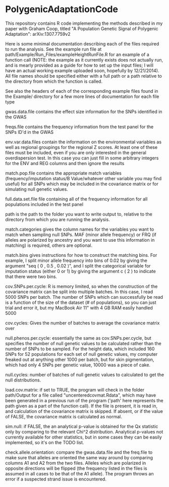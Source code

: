 PolygenicAdaptationCode
=======================
This repository contains R code implementing the methods described in my paper with Graham Coop, titled "A Population Genetic Signal of Polygenic Adaptation": arXiv:1307.7759v2


Here is some minimal documentation describing each of the files required to run the analysis. See the example run file at path/Example/Run_Files/exampleHeightRunFile.R for an example of a function call (NOTE: the example as it currently exists does not actually run, and is mearly provided as a guide for how to set up the input files; I will have an actual working example uploaded soon, hopefully by 12/21/2014). All file names should be specified either with a full path or a path relative to the directory from which the function is called.

See also the headers of each of the corresponding example files found in the Example/ directory for a few more lines of documentation for each file type

gwas.data.file contains the effect size information for the SNPs identified in the GWAS

freqs.file contains the frequency information from the test panel for the SNPs ID'd in the GWAS

env.var.data.files contain the information on the environmental variables as well as regional groupings for the regional Z scores. At least one of these files must be included, even if you are only interested in the general overdispersion test. In this case you can just fill in some arbitrary integers for the ENV and REG columns and then ignore the results

match.pop.file contains the appropriate match variables (frequency/imputation status/B Value/whatever other variable you may find useful) for all SNPs which may be included in the covariance matrix or for simulating null genetic values.

full.data.set.file file containing all of the frequency information for all populations included in the test panel

path is the path to the folder you want to write output to, relative to the directory from which you are running the analysis.

match.categories gives the column names for the variables you want to match when sampling null SNPs. MAF (minor allele frequency) or FRQ (if alleles are polarized by ancestry and you want to use this information in matching) is required, others are optional. 

match.bins gives instructions for how to construct the matching bins. For example, I split minor allele frequency into bins of 0.02 by giving the argument "seq ( 0 , 0.5 , 0.02 )", and I split the categorical variable for imputation status (either 0 or 1) by giving the argument c ( 2 ) to indicate that there were two bins.

cov.SNPs.per.cycle: R is memory limited, so when the construction of the covariance matrix can be split into multiple batches. In this case, I read 5000 SNPs per batch. The number of SNPs which can successfully be read is a function of the size of the dataset (# of populations), so you can just trial and error it, but my MacBook Air 11" with 4 GB RAM easily handled 5000

cov.cycles: Gives the number of batches to average the covariance matrix over

null.phenos.per.cycle: essentially the same as cov.SNPs.per.cycle, but specifies the number of null genetic values to be calculated rather than the number of SNPs to be sampled. For the height data, which included 160 SNPs for 52 populations for each set of null genetic values, my computer freaked out at anything other 1000 per batch, but for skin pigmentation, which had only 4 SNPs per genetic value, 10000 was a piece of cake.

null.cycles: number of batches of null genetic values to calculated to get the null distributions.

load.cov.matrix: if set to TRUE, the program will check in the folder path/Output for a file called "uncenteredcovmat.Rdata", which may have been generated in a previous run of the program ('path' here represents the path given as a part of the function call). If the file is present, it is read in, and calculation of the covariance matrix is skipped. If absent, or if the value of FALSE, the covariance matrix is calculated as normal.

sim.null: if FALSE, the an analytical p-value is obtained for the Qx statistic only by comparing to the relevant Chi^2 distribution. Analytical p-values not currently available for other statistics, but in some cases they can be easily implemented, so it's on the TODO list.

check.allele.orientation: compare the gwas.data.file and the freq.file to make sure that alleles are oriented the same way around by comparing columns A1 and A2 from the two files. Alleles which are polarized in opposite directions will be flipped (the frequency listed in the files is assumed in all cases to be that of the A1 allele). The program throws an error if a suspected strand issue is encountered.
